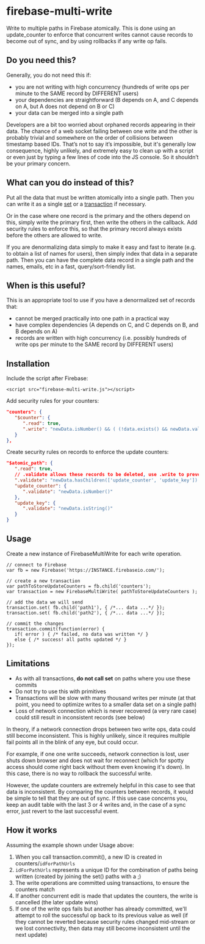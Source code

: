 firebase-multi-write
====================

Write to multiple paths in Firebase atomically. This is done using an update_counter to enforce that concurrent writes cannot cause records to become out of sync, and by using rollbacks if any write op fails.

## Do you need this?

Generally, you do not need this if:

  * you are not writing with high concurrency (hundreds of write ops per minute to the SAME record by DIFFERENT users)
  * your dependencies are straightforward (B depends on A, and C depends on A, but A does not depend on B or C)
  * your data can be merged into a single path

Developers are a bit too worried about orphaned records appearing in their data.
The chance of a web socket failing between one write and the other is probably trivial and somewhere on the order of collisions between
timestamp based IDs. That’s not to say it’s impossible, but it's generally low consequence, highly unlikely, and extremely easy to clean up with a script or even just by typing a few lines of code into the JS console. So it shouldn’t be your primary concern.

## What can you do instead of this?

Put all the data that must be written atomically into a single path. Then you can write it as a single [set](https://www.firebase.com/docs/javascript/firebase/set.html) or a [transaction](https://www.firebase.com/docs/javascript/firebase/transaction.html) if necessary.

Or in the case where one record is the primary and the others depend on this, simply write the primary first, then write the others in the callback. Add security rules to enforce this, so that the primary record always exists before the others are allowed to write.

If you are denormalizing data simply to make it easy and fast to iterate (e.g. to obtain a list of names for users), then simply index that data in a separate path.
Then you can have the complete data record in a single path and the names, emails, etc in a fast, query/sort-friendly list.

## When is this useful?

This is an appropriate tool to use if you have a denormalized set of records that:

  * cannot be merged practically into one path in a practical way
  * have complex dependencies (A depends on C, and C depends on B, and B depends on A)
  * records are written with high concurrency (i.e. possibly hundreds of write ops per minute to the SAME record by DIFFERENT users)

## Installation

Include the script after Firebase:

    <script src="firebase-multi-write.js"></script>

Add security rules for your counters:

```json
"counters": {
   "$counter": {
      ".read": true,
      ".write": "newData.isNumber() && ( (!data.exists() && newData.val() === 1) || newData.val() === data.val() + 1 )"
   }
},
```

Create security rules on records to enforce the update counters:

```json
"$atomic_path": {
   ".read": true,
   // .validate allows these records to be deleted, use .write to prevent deletions
   ".validate": "newData.hasChildren(['update_counter', 'update_key']) && root.child('counters/'+newData.child('update_key').val()).val() === newData.child('update_counter').val()",
   "update_counter": {
      ".validate": "newData.isNumber()"
   },
   "update_key": {
      ".validate": "newData.isString()"
   }
}
```

## Usage

Create a new instance of FirebaseMultiWrite for each write operation.

    // connect to Firebase
    var fb = new Firebase('https://INSTANCE.firebaseio.com/');

    // create a new transaction
    var pathToStoreUpdateCounters = fb.child('counters');
    var transaction = new FirebaseMultiWrite( pathToStoreUpdateCounters );

    // add the data we will send
    transaction.set( fb.child('path1'), { /*... data ...*/ });
    transaction.set( fb.child('path2'), { /*... data ...*/ });

    // commit the changes
    transaction.commit(function(error) {
       if( error ) { /* failed, no data was written */ }
       else { /* success! all paths updated */ }
    });

## Limitations

   * As with all transactions, **do not call set** on paths where you use these commits
   * Do not try to use this with primitives
   * Transactions will be slow with many thousand writes per minute (at that point, you need to optimize writes to a smaller data set on a single path)
   * Loss of network connection which is never recovered (a very rare case) could still result in inconsistent records (see below)

In theory, if a network connection drops between two write ops, data could still become inconsistent. This is highly unlikely, since it requires multiple fail points all in the blink of any eye, but could occur.

For example, if one one write succeeds, network connection is lost, user shuts down browser and does not wait for reconnect (which for spotty access should come right back without them even knowing it's down). In this case, there is no way to rollback the successful write. 

However, the update counters are extremely helpful in this case to see that data is inconsistent. By comparing the counters between records, it would be simple to tell that they are out of sync. If this use case concerns you, keep an audit table with the last 3 or 4 writes and, in the case of a sync error, just revert to the last successful event.

## How it works

Assuming the example shown under Usage above:

   1. When you call transaction.commit(), a new ID is created in counters/<code>idForPathUrls</code>
   1. <code>idForPathUrls</code> represents a unique ID for the combination of paths being written (created by joining the set() paths with a ;)
   1. The write operations are committed using transactions, to ensure the counters match
   1. If another concurrent edit is made that updates the counters, the write is cancelled (the later update wins)
   1. If one of the write ops fails but another has already committed, we'll attempt to roll the successful op back to its previous value as well (if they cannot be reverted because security rules changed mid-stream or we lost connectivity, then data may still become inconsistent until the next update)
